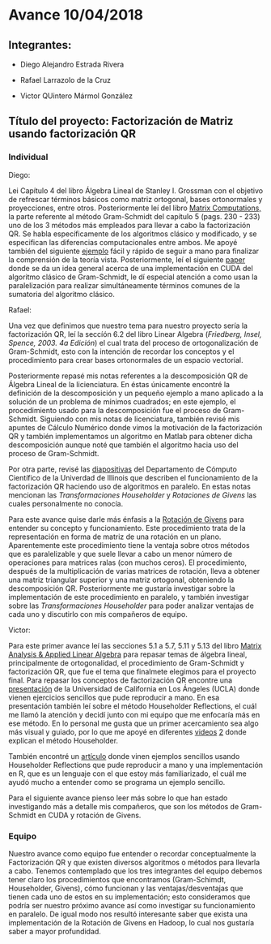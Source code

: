 # Avance 10/04/2018

## Integrantes:

* Diego Alejandro Estrada Rivera    

* Rafael Larrazolo de la Cruz       

* Victor QUintero Mármol González   

## Título del proyecto: Factorización de Matriz usando factorización QR

### Individual

Diego: 

Lei Capítulo 4 del libro Álgebra Lineal de Stanley I. Grossman con el objetivo de refrescar términos básicos como matriz ortogonal, bases ortonormales y proyecciones, entre otros. Posteriormente leí del libro [Matrix Computations,](https://www.dropbox.com/s/v115gmvcvo81g2l/Matrix%20Computations%20by%20Golub%20G.H.%2C%20Van%20Loan%20C.F.pdf?dl=0) la parte referente al método Gram-Schmidt del capítulo 5 (pags. 230 - 233) uno de los 3 métodos más empleados para llevar a cabo la factorización QR. Se habla específicamente de los algoritmos clásico y modificado, y se especifican las diferencias computacionales entre ambos. Me apoyé también del siguiente [ejemplo](https://www.dropbox.com/s/d63fbwugkssfj8c/QR%20Gram%20Schmidt.pdf?dl=0) fácil y rápido de seguir a mano para finalizar la comprensión de la teoría vista. Posteriormente, leí el siguiente [paper](https://www.dropbox.com/s/yzci44fk7y5cd7t/Parallel%20Implementation%20of%20Classical%20Gram-Schmidt%0AOrthogonalization%20on%20CUDA%20Graphics%20Cards.pdf?dl=0) donde se da un idea general acerca de una implementación en CUDA del algoritmo clásico de Gram-Schmidt, le dí especial atención a como usan la paralelización para realizar simultáneamente términos comunes de la sumatoria del algoritmo clásico.

Rafael:

Una vez que definimos que nuestro tema para nuestro proyecto sería la factorización QR, leí la seccíón 6.2 del libro Linear Algebra (*Friedberg, Insel, Spence, 2003. 4a Edición*) el cual trata del proceso de ortogonalización de Gram-Schmidt, esto con la intención de recordar los conceptos y el procedimiento para crear bases ortonormales de un espacio vectorial.

Posteriormente repasé mis notas referentes a la descomposición QR de Álgebra Lineal de la licienciatura. En éstas únicamente encontré la definición de la descomposición y un pequeño ejemplo a mano aplicado a la solución de un problema de mínimos cuadrados; en este ejemplo, el procedimiento usado para la descomposición fue el proceso de Gram-Schmidt. Siguiendo con mis notas de licenciatura, también revisé mis apuntes de Cálculo Numérico donde vimos la motivación de la factorización QR y también implementamos un algoritmo en Matlab para obtener dicha descomposición aunque noté que también el algoritmo hacia uso del proceso de Gram-Schmidt. 

Por otra parte, revisé las [diapositivas](https://courses.engr.illinois.edu/cs554/fa2013/notes/11_qr.pdf) del Departamento de Cómputo Científico de la Univerdad de Illinois que describen el funcionamiento de la factorización QR haciendo uso de algoritmos en paralelo. En estas notas mencionan las *Transformaciones Householder* y *Rotaciones de Givens* las cuales personalmente no conocía. 

Para este avance quise darle más énfasis a la [Rotación de Givens](https://en.wikipedia.org/wiki/Givens_rotation) para entender su concepto y funcionamiento. Este procedimiento trata de la representación en forma de matriz de una rotación en un plano. Aparentemente este procedimiento tiene la ventaja sobre otros métodos que es paralelizable y que suele llevar a cabo un menor número de operaciones para matrices ralas (con muchos ceros). El procedimiento, después de la multiplicación de varias matrices de rotación, lleva a obtener una matriz triangular superior y una matriz ortogonal, obteniendo la descomposición QR. Posteriormente me gustaría investigar sobre la implementación de este procedimiento en paralelo, y también investigar sobre las *Transformaciones Householder* para poder analizar ventajas de cada uno y discutirlo con mis compañeros de equipo. 

Victor:

Para este primer avance leí las secciones 5.1 a 5.7, 5.11 y 5.13 del libro [Matrix Analysis & Applied Linear Algebra](https://www.dropbox.com/home/Proyecto%20MNO?preview=Matrix+Analysis+%26+Applied+Linear+Algebra.pdf) para repasar temas de álgebra lineal, principalmente de ortogonalidad, el procedimiento de Gram-Schmidt y factorización QR, que fue el tema que finalmete elegimos para el proyecto final. Para repasar los conceptos de factorización QR encontre  una [presentación](http://www.seas.ucla.edu/~vandenbe/133A/lectures/qr.pdf) de la Universidad de California en Los Ángeles (UCLA) donde vienen ejercicios sencillos que pude reproducir a mano. En esa presentación también leí sobre el método Householder Reflections, el cuál me llamó la atención y decidí junto con mi equipo que me enfocaría más en ese método. En lo personal me gusta que un primer acercamiento sea algo más visual y guiado, por lo que me apoyé en diferentes [videos](https://www.youtube.com/watch?v=d-yPM-bxREs) [2](https://www.youtube.com/watch?v=DstGBMyWIQM) donde explican el método Householder.

También encontré un [artículo](https://rpubs.com/aaronsc32/qr-decomposition-householder) donde vinen ejemplos sencillos usando Householder Reflections que pude reproducir a mano y una implementación en R, que es un lenguaje con el que estoy más familiarizado, el cuál me ayudó mucho a entender como se programa un ejemplo sencillo.

Para el siguiente avance pienso leer más sobre lo que han estado investigando más a detalle mis compañeros, que son los métodos de Gram-Schmidt en CUDA y rotación de Givens.


### Equipo

Nuestro avance como equipo fue entender o recordar conceptualmente la Factorización QR y que existen diversos algoritmos o métodos para llevarla a cabo. Tenemos contemplado que los tres integrantes del equipo debemos tener claro los procedimientos que encontramos (Gram-Schimdt, Householder, Givens), cómo funcionan y las ventajas/desventajas que tienen cada uno de estos en su implementación; esto consideramos que podría ser nuestro próximo avance así como investigar su funcionamiento en paralelo. De igual modo nos resultó interesante saber que exista una implementación de la Rotación de Givens en Hadoop, lo cual nos gustaría saber a mayor profundidad.







